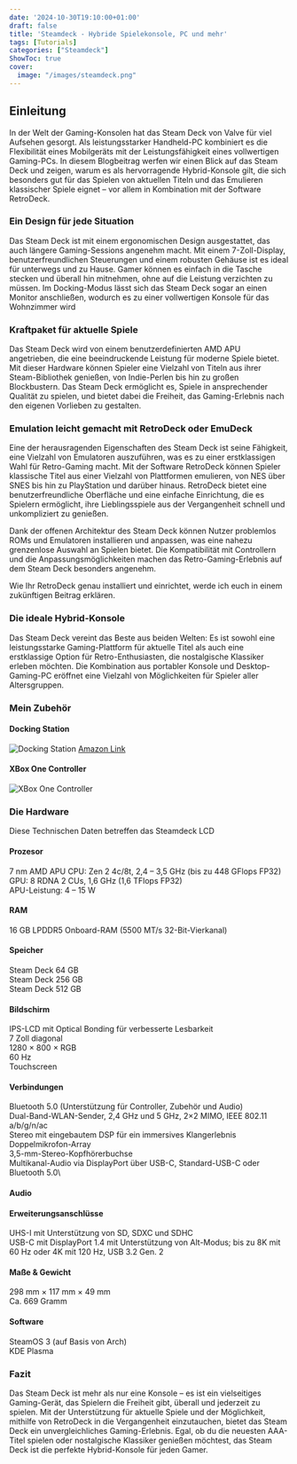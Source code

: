 ```yaml
---
date: '2024-10-30T19:10:00+01:00'
draft: false
title: 'Steamdeck - Hybride Spielekonsole, PC und mehr'
tags: [Tutorials]
categories: ["Steamdeck"]
ShowToc: true
cover:
  image: "/images/steamdeck.png"
---
```


## Einleitung
In der Welt der Gaming-Konsolen hat das Steam Deck von Valve für viel Aufsehen gesorgt. Als leistungsstarker Handheld-PC kombiniert es die Flexibilität eines Mobilgeräts mit der Leistungsfähigkeit eines vollwertigen Gaming-PCs. In diesem Blogbeitrag werfen wir einen Blick auf das Steam Deck und zeigen, warum es als hervorragende Hybrid-Konsole gilt, die sich besonders gut für das Spielen von aktuellen Titeln und das Emulieren klassischer Spiele eignet – vor allem in Kombination mit der Software RetroDeck.

### Ein Design für jede Situation
Das Steam Deck ist mit einem ergonomischen Design ausgestattet, das auch längere Gaming-Sessions angenehm macht. Mit einem 7-Zoll-Display, benutzerfreundlichen Steuerungen und einem robusten Gehäuse ist es ideal für unterwegs und zu Hause. Gamer können es einfach in die Tasche stecken und überall hin mitnehmen, ohne auf die Leistung verzichten zu müssen. Im Docking-Modus lässt sich das Steam Deck sogar an einen Monitor anschließen, wodurch es zu einer vollwertigen Konsole für das Wohnzimmer wird

### Kraftpaket für aktuelle Spiele
Das Steam Deck wird von einem benutzerdefinierten AMD APU angetrieben, die eine beeindruckende Leistung für moderne Spiele bietet. Mit dieser Hardware können Spieler eine Vielzahl von Titeln aus ihrer Steam-Bibliothek genießen, von Indie-Perlen bis hin zu großen Blockbustern. Das Steam Deck ermöglicht es, Spiele in ansprechender Qualität zu spielen, und bietet dabei die Freiheit, das Gaming-Erlebnis nach den eigenen Vorlieben zu gestalten.

### Emulation leicht gemacht mit RetroDeck oder EmuDeck
Eine der herausragenden Eigenschaften des Steam Deck ist seine Fähigkeit, eine Vielzahl von Emulatoren auszuführen, was es zu einer erstklassigen Wahl für Retro-Gaming macht. Mit der Software RetroDeck können Spieler klassische Titel aus einer Vielzahl von Plattformen emulieren, von NES über SNES bis hin zu PlayStation und darüber hinaus. RetroDeck bietet eine benutzerfreundliche Oberfläche und eine einfache Einrichtung, die es Spielern ermöglicht, ihre Lieblingsspiele aus der Vergangenheit schnell und unkompliziert zu genießen.

Dank der offenen Architektur des Steam Deck können Nutzer problemlos ROMs und Emulatoren installieren und anpassen, was eine nahezu grenzenlose Auswahl an Spielen bietet. Die Kompatibilität mit Controllern und die Anpassungsmöglichkeiten machen das Retro-Gaming-Erlebnis auf dem Steam Deck besonders angenehm.

Wie Ihr RetroDeck genau installiert und einrichtet, werde ich euch in einem zukünftigen Beitrag erklären.

### Die ideale Hybrid-Konsole
Das Steam Deck vereint das Beste aus beiden Welten: Es ist sowohl eine leistungsstarke Gaming-Plattform für aktuelle Titel als auch eine erstklassige Option für Retro-Enthusiasten, die nostalgische Klassiker erleben möchten. Die Kombination aus portabler Konsole und Desktop-Gaming-PC eröffnet eine Vielzahl von Möglichkeiten für Spieler aller Altersgruppen.

### Mein Zubehör
#### Docking Station
![Docking Station](/images/steamdeck-docking-station.jpg)
[Amazon Link](https://www.amazon.de/JSAUX-Docking-Ethernet-Schnellladung-Kompatibel-Grau/dp/B0B8NFC7RF/ref=sr_1_3?crid=15A2LYWAHPV9M&dib=eyJ2IjoiMSJ9.ji2X6BJNyTfWBy0TjxI4g9OVZy25FK8e-4112F9OEXygBjzNf4uczVxHXW2cm0J6DZyX8NyamEDtMQZ-uMbsd5VWzjslR6mRvaAUTfRxrkd3TljYlDc5n622fWhSXZOWEEOk0D7evxBUpwXqv3J8KeCTx7wCG7hZpyzKGboWo-cXmoY7f3oqEKq8c13BOR34c9APfXsNqpHTa_AXNE85xGZPXgjiCFIzI3__OGnI5DY.-P2IhdqDmJ0KRMy4wXKZauCYPN-56CDsLSe-jYP-_tk&dib_tag=se&keywords=steamdeck+docking+station&qid=1730363084&sprefix=steamdeck+do%2Caps%2C80&sr=8-3)

#### XBox One Controller
![XBox One Controller](/images/xbox-controller.png)

### Die Hardware
Diese Technischen Daten betreffen das Steamdeck LCD

#### Prozesor
7 nm AMD APU
CPU: Zen 2 4c/8t, 2,4 – 3,5 GHz (bis zu 448 GFlops FP32)\
GPU: 8 RDNA 2 CUs, 1,6 GHz (1,6 TFlops FP32)\
APU-Leistung: 4 – 15 W 

#### RAM
16 GB LPDDR5 Onboard-RAM (5500 MT/s 32-Bit-Vierkanal) 

#### Speicher
Steam Deck 64 GB\
Steam Deck 256 GB\
Steam Deck 512 GB

#### Bildschirm
IPS-LCD mit Optical Bonding für verbesserte Lesbarkeit\
7 Zoll diagonal\
1280 × 800 × RGB\
60 Hz\
Touchscreen

#### Verbindungen
Bluetooth 5.0 (Unterstützung für Controller, Zubehör und Audio)\
Dual-Band-WLAN-Sender, 2,4 GHz und 5 GHz, 2×2 MIMO, IEEE 802.11 a/b/g/n/ac\
Stereo mit eingebautem DSP für ein immersives Klangerlebnis\
Doppelmikrofon-Array\
3,5-mm-Stereo-Kopfhörerbuchse\
Multikanal-Audio via DisplayPort über USB-C, Standard-USB-C oder Bluetooth 5.0\

#### Audio

#### Erweiterungsanschlüsse
UHS-I mit Unterstützung von SD, SDXC und SDHC\
USB-C mit DisplayPort 1.4 mit Unterstützung von Alt-Modus; bis zu 8K mit 60 Hz oder 4K mit 120 Hz, USB 3.2 Gen. 2

#### Maße & Gewicht
298 mm × 117 mm × 49 mm\
Ca. 669 Gramm

#### Software
SteamOS 3 (auf Basis von Arch)\
KDE Plasma

### Fazit
Das Steam Deck ist mehr als nur eine Konsole – es ist ein vielseitiges Gaming-Gerät, das Spielern die Freiheit gibt, überall und jederzeit zu spielen. Mit der Unterstützung für aktuelle Spiele und der Möglichkeit, mithilfe von RetroDeck in die Vergangenheit einzutauchen, bietet das Steam Deck ein unvergleichliches Gaming-Erlebnis. Egal, ob du die neuesten AAA-Titel spielen oder nostalgische Klassiker genießen möchtest, das Steam Deck ist die perfekte Hybrid-Konsole für jeden Gamer.